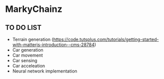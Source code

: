 # MarkyChainz
 
## TO DO LIST
- Terrain generation (https://code.tutsplus.com/tutorials/getting-started-with-matterjs-introduction--cms-28784)
- Car generation
- Car movement
- Car sensing
- Car acceleation
- Neural network implementation